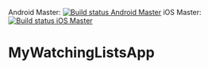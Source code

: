 Android Master: [![Build status Android Master](https://build.appcenter.ms/v0.1/apps/6f2bf77f-8a86-4a70-9e69-187012631734/branches/master/badge)](https://appcenter.ms)
iOS Master: [![Build status iOS Master](https://build.appcenter.ms/v0.1/apps/50fcda1c-7287-4a83-bb21-13f06d18989d/branches/master/badge)](https://appcenter.ms)
# MyWatchingListsApp

